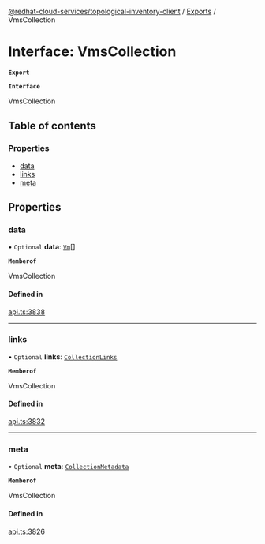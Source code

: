 [@redhat-cloud-services/topological-inventory-client](../README.md) / [Exports](../modules.md) / VmsCollection

# Interface: VmsCollection

**`Export`**

**`Interface`**

VmsCollection

## Table of contents

### Properties

- [data](VmsCollection.md#data)
- [links](VmsCollection.md#links)
- [meta](VmsCollection.md#meta)

## Properties

### data

• `Optional` **data**: [`Vm`](Vm.md)[]

**`Memberof`**

VmsCollection

#### Defined in

[api.ts:3838](https://github.com/mkholjuraev/javascript-clients/blob/master/packages/topological-inventory/api.ts#L3838)

___

### links

• `Optional` **links**: [`CollectionLinks`](CollectionLinks.md)

**`Memberof`**

VmsCollection

#### Defined in

[api.ts:3832](https://github.com/mkholjuraev/javascript-clients/blob/master/packages/topological-inventory/api.ts#L3832)

___

### meta

• `Optional` **meta**: [`CollectionMetadata`](CollectionMetadata.md)

**`Memberof`**

VmsCollection

#### Defined in

[api.ts:3826](https://github.com/mkholjuraev/javascript-clients/blob/master/packages/topological-inventory/api.ts#L3826)
